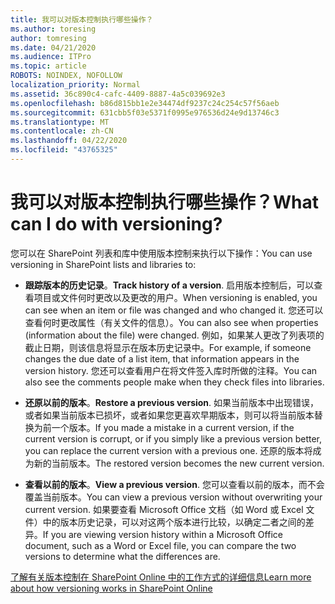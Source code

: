 ```yaml
---
title: 我可以对版本控制执行哪些操作？
ms.author: toresing
author: tomresing
ms.date: 04/21/2020
ms.audience: ITPro
ms.topic: article
ROBOTS: NOINDEX, NOFOLLOW
localization_priority: Normal
ms.assetid: 36c890c4-cafc-4409-8887-4a5c039692e3
ms.openlocfilehash: b86d815bb1e2e34474df9237c24c254c57f56aeb
ms.sourcegitcommit: 631cbb5f03e5371f0995e976536d24e9d13746c3
ms.translationtype: MT
ms.contentlocale: zh-CN
ms.lasthandoff: 04/22/2020
ms.locfileid: "43765325"
---
```

# <a name="what-can-i-do-with-versioning"></a><span data-ttu-id="4863d-102">我可以对版本控制执行哪些操作？</span><span class="sxs-lookup"><span data-stu-id="4863d-102">What can I do with versioning?</span></span>

<span data-ttu-id="4863d-103">您可以在 SharePoint 列表和库中使用版本控制来执行以下操作：</span><span class="sxs-lookup"><span data-stu-id="4863d-103">You can use versioning in SharePoint lists and libraries to:</span></span>
  
- <span data-ttu-id="4863d-104">**跟踪版本的历史记录**。</span><span class="sxs-lookup"><span data-stu-id="4863d-104">**Track history of a version**.</span></span> <span data-ttu-id="4863d-105">启用版本控制后，可以查看项目或文件何时更改以及更改的用户。</span><span class="sxs-lookup"><span data-stu-id="4863d-105">When versioning is enabled, you can see when an item or file was changed and who changed it.</span></span> <span data-ttu-id="4863d-106">您还可以查看何时更改属性（有关文件的信息）。</span><span class="sxs-lookup"><span data-stu-id="4863d-106">You can also see when properties (information about the file) were changed.</span></span> <span data-ttu-id="4863d-107">例如，如果某人更改了列表项的截止日期，则该信息将显示在版本历史记录中。</span><span class="sxs-lookup"><span data-stu-id="4863d-107">For example, if someone changes the due date of a list item, that information appears in the version history.</span></span> <span data-ttu-id="4863d-108">您还可以查看用户在将文件签入库时所做的注释。</span><span class="sxs-lookup"><span data-stu-id="4863d-108">You can also see the comments people make when they check files into libraries.</span></span> 
    
- <span data-ttu-id="4863d-109">**还原以前的版本**。</span><span class="sxs-lookup"><span data-stu-id="4863d-109">**Restore a previous version**.</span></span> <span data-ttu-id="4863d-110">如果当前版本中出现错误，或者如果当前版本已损坏，或者如果您更喜欢早期版本，则可以将当前版本替换为前一个版本。</span><span class="sxs-lookup"><span data-stu-id="4863d-110">If you made a mistake in a current version, if the current version is corrupt, or if you simply like a previous version better, you can replace the current version with a previous one.</span></span> <span data-ttu-id="4863d-111">还原的版本将成为新的当前版本。</span><span class="sxs-lookup"><span data-stu-id="4863d-111">The restored version becomes the new current version.</span></span> 
    
- <span data-ttu-id="4863d-112">**查看以前的版本**。</span><span class="sxs-lookup"><span data-stu-id="4863d-112">**View a previous version**.</span></span> <span data-ttu-id="4863d-113">您可以查看以前的版本，而不会覆盖当前版本。</span><span class="sxs-lookup"><span data-stu-id="4863d-113">You can view a previous version without overwriting your current version.</span></span> <span data-ttu-id="4863d-114">如果要查看 Microsoft Office 文档（如 Word 或 Excel 文件）中的版本历史记录，可以对这两个版本进行比较，以确定二者之间的差异。</span><span class="sxs-lookup"><span data-stu-id="4863d-114">If you are viewing version history within a Microsoft Office document, such as a Word or Excel file, you can compare the two versions to determine what the differences are.</span></span> 
    
[<span data-ttu-id="4863d-115">了解有关版本控制在 SharePoint Online 中的工作方式的详细信息</span><span class="sxs-lookup"><span data-stu-id="4863d-115">Learn more about how versioning works in SharePoint Online</span></span>](https://go.microsoft.com/fwlink/?linkid=875710)
  

